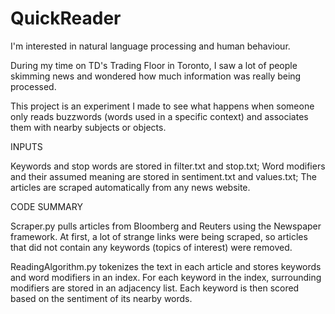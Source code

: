 # QuickReader
I'm interested in natural language processing and human behaviour.

During my time on TD's Trading Floor in Toronto, I saw a lot of people skimming news and wondered how much information was really being processed.

This project is an experiment I made to see what happens when someone only reads buzzwords (words used in a specific context) and associates them with nearby subjects or objects.

INPUTS

Keywords and stop words are stored in filter.txt and stop.txt;
Word modifiers and their assumed meaning are stored in sentiment.txt and values.txt;
The articles are scraped automatically from any news website.

CODE SUMMARY

Scraper.py pulls articles from Bloomberg and Reuters using the Newspaper framework. At first, a lot of strange links were being scraped, so articles that did not contain any keywords (topics of interest) were removed.

ReadingAlgorithm.py tokenizes the text in each article and stores keywords and word modifiers in an index. For each keyword in the index, surrounding modifiers are stored in an adjacency list. Each keyword is then scored based on the sentiment of its nearby words.

